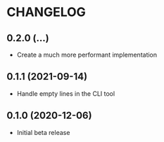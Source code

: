 # CHANGELOG

## 0.2.0 (...)

* Create a much more performant implementation

## 0.1.1 (2021-09-14)

* Handle empty lines in the CLI tool

## 0.1.0 (2020-12-06)

* Initial beta release
